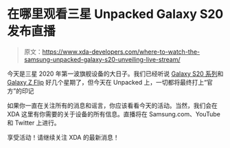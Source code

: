 # 在哪里观看三星 Unpacked Galaxy S20 发布直播

> 原文：<https://www.xda-developers.com/where-to-watch-the-samsung-unpacked-galaxy-s20-unveiling-live-stream/>

今天是三星 2020 年第一波旗舰设备的大日子。我们已经听说 [Galaxy S20 系列](https://www.xda-developers.com/samsung-galaxy-s20-plus-ultra-5g-leaks-rumors-specs-features/)和 [Galaxy Z Flip](https://www.xda-developers.com/samsung-galaxy-z-flip-clamshell-foldable-phone-rumors-specs-leaks/) 好几个星期了，但今天在 Unpacked 上，一切都将最终打上“官方”的印记

如果你一直在关注所有的消息和谣言，你应该看看今天的活动。当然，我们会在 XDA 这里有你需要的关于设备的所有信息。直播将在 Samsung.com、YouTube 和 Twitter 上进行。

享受活动！请继续关注 XDA 的最新消息！